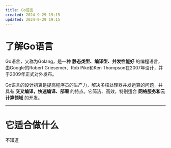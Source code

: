 ```yaml
---
title: Go语言
created: 2024-9-29 19:15
updated: 2024-9-29 19:15
---
```


# 了解Go语言

Go语言，又称为Golang，是一种 **静态类型、编译型、并发性能好** 的编程语言，由Google的Robert Griesemer、Rob Pike和Ken Thompson在2007年设计，并于2009年正式对外发布。

Go语言的设计初衷是提高程序员的生产力，解决多核处理器并发运算的问题，并具有 **交叉编译，快速编译、部署** 的特点。它简洁、高效，特别适合 **网络服务和云计算领域** 的开发。

---

# 它适合做什么

不知道